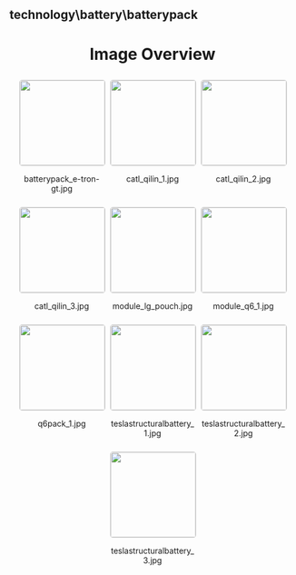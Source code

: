 ## technology\battery\batterypack


<style>
    .image-gallery {
        display: flex;
        flex-wrap: wrap;
        gap: 10px;
        justify-content: center;
        padding: 10px;
    }
    .image-gallery img {
        width: 150px;
        height: auto;
        border: 1px solid #ddd;
        border-radius: 5px;
    }
    .image-gallery div {
        flex: 1 1 calc(33.333% - 20px); /* Three images per row on large screens */
        max-width: 150px;
        text-align: center;
    }
    @media (max-width: 768px) {
        .image-gallery div {
            flex: 1 1 calc(50% - 20px); /* Two images per row on medium screens */
        }
    }
    @media (max-width: 480px) {
        .image-gallery div {
            flex: 1 1 100%; /* One image per row on small screens */
        }
    }
</style>
<h1 style ="text-align: center;"> Image Overview </h1> <div class="image-gallery">
<div>
<img src="https://media.evkx.net/multimedia/technology/battery/batterypack/batterypack_e-tron-gt_st.jpg">
<p>batterypack_e-tron-gt.jpg</p>
</div>
<div>
<img src="https://media.evkx.net/multimedia/technology/battery/batterypack/catl_qilin_1_st.jpg">
<p>catl_qilin_1.jpg</p>
</div>
<div>
<img src="https://media.evkx.net/multimedia/technology/battery/batterypack/catl_qilin_2_st.jpg">
<p>catl_qilin_2.jpg</p>
</div>
<div>
<img src="https://media.evkx.net/multimedia/technology/battery/batterypack/catl_qilin_3_st.jpg">
<p>catl_qilin_3.jpg</p>
</div>
<div>
<img src="https://media.evkx.net/multimedia/technology/battery/batterypack/module_lg_pouch_st.jpg">
<p>module_lg_pouch.jpg</p>
</div>
<div>
<img src="https://media.evkx.net/multimedia/technology/battery/batterypack/module_q6_1_st.jpg">
<p>module_q6_1.jpg</p>
</div>
<div>
<img src="https://media.evkx.net/multimedia/technology/battery/batterypack/q6pack_1_st.jpg">
<p>q6pack_1.jpg</p>
</div>
<div>
<img src="https://media.evkx.net/multimedia/technology/battery/batterypack/teslastructuralbattery_1_st.jpg">
<p>teslastructuralbattery_1.jpg</p>
</div>
<div>
<img src="https://media.evkx.net/multimedia/technology/battery/batterypack/teslastructuralbattery_2_st.jpg">
<p>teslastructuralbattery_2.jpg</p>
</div>
<div>
<img src="https://media.evkx.net/multimedia/technology/battery/batterypack/teslastructuralbattery_3_st.jpg">
<p>teslastructuralbattery_3.jpg</p>
</div>
</div>
